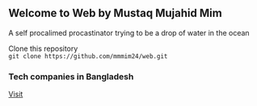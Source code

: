 ## Welcome to Web by Mustaq Mujahid Mim

A self procalimed procastinator trying to be a drop of water in the ocean  

Clone this repository  
`git clone https://github.com/mmmim24/web.git`
  
  

### Tech companies in Bangladesh
[Visit](https://mmmim24.github.io/web/tcb)
